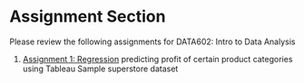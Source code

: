 # Assignment Section

Please review the following assignments for DATA602: Intro to Data Analysis

1.  <a href=https://github.com/Lwhieldon/IntroToDataAnalysis/tree/master/Assignments/Assignment%201>Assignment 1: Regression</a> predicting profit of certain product categories using Tableau Sample superstore dataset
